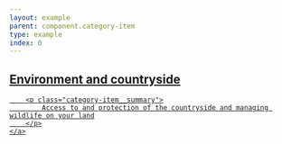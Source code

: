 ```yaml
---
layout: example
parent: component.category-item
type: example
index: 0
---
```


<article class="category-item  category-item--highlight">
    <a href="#" title="Environment and countryside" class="category-item__link">
        <h2 class="category-item__title">Environment and countryside</h2>

        <p class="category-item__summary">
            Access to and protection of the countryside and managing wildlife on your land
        </p>
    </a>
</article>
